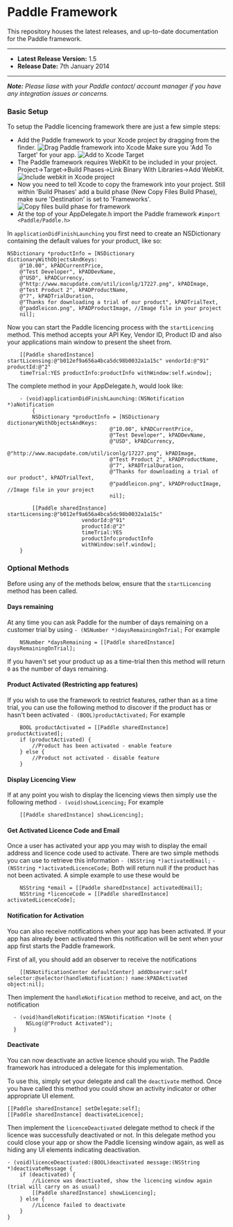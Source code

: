 Paddle Framework
======================
This repository houses the latest releases, and up-to-date documentation for the Paddle framework.

--------------

* **Latest Release Version:** 1.5
* **Release Date:** 7th January 2014

--------------

_**Note:** Please liase with your Paddle contact/ account manager if you have any integration issues or concerns._

### Basic Setup
To setup the Paddle licencing framework there are just a few simple steps:
* Add the Paddle framework to your Xcode project by dragging from the finder.
![Drag Paddle framework into Xcode](https://paddle-static.s3.amazonaws.com/framework-documentation/add-framework.png)
Make sure you 'Add To Target' for your app.
![Add to Xcode Target](http://paddle-static.s3.amazonaws.com/framework-documentation/add-to-target.png)
* The Paddle framework requires WebKit to be included in your project. Project->Target->Build Phases->Link Binary With Libraries->Add WebKit.
![Include webkit in Xcode project](http://paddle-static.s3.amazonaws.com/framework-documentation/add-webkit.png)
* Now you need to tell Xcode to copy the framework into your project. Still within 'Build Phases' add a build phase (New Copy Files Build Phase), make sure 'Destination' is set to 'Frameworks'.
![Copy files build phase for framework](http://paddle-static.s3.amazonaws.com/framework-documentation/build-phases.png)
* At the top of your AppDelegate.h import the Paddle framework
	`#import <Paddle/Paddle.h>`


In `applicationDidFinishLaunching` you first need to create an NSDictionary containing the default values for your product, like so:
```
NSDictionary *productInfo = [NSDictionary dictionaryWithObjectsAndKeys:
	@"10.00", kPADCurrentPrice,
	@"Test Developer", kPADDevName,
	@"USD", kPADCurrency,
	@"http://www.macupdate.com/util/iconlg/17227.png", kPADImage,
	@"Test Product 2", kPADProductName,
	@"7", kPADTrialDuration,
	@"Thanks for downloading a trial of our product", kPADTrialText,
	@"paddleicon.png", kPADProductImage, //Image file in your project
	nil];
```

Now you can start the Paddle licencing process with the `startLicencing` method. This method accepts your API Key, Vendor ID, Product ID and also your applications main window to present the sheet from.
```
	[[Paddle sharedInstance] startLicensing:@"b012ef9a656a4bca5dc98b0032a1a15c" vendorId:@"91" productId:@"2" 
	timeTrial:YES productInfo:productInfo withWindow:self.window];
```

The complete method in your AppDelegate.h, would look like:
```
	- (void)applicationDidFinishLaunching:(NSNotification *)aNotification
		{
    	NSDictionary *productInfo = [NSDictionary dictionaryWithObjectsAndKeys:
                                 @"10.00", kPADCurrentPrice,
                                 @"Test Developer", kPADDevName,
                                 @"USD", kPADCurrency,
                                 @"http://www.macupdate.com/util/iconlg/17227.png", kPADImage,
                                 @"Test Product 2", kPADProductName,
                                 @"7", kPADTrialDuration,
                                 @"Thanks for downloading a trial of our product", kPADTrialText,
                                 @"paddleicon.png", kPADProductImage, //Image file in your project
                                 nil];
    
    	[[Paddle sharedInstance] startLicensing:@"b012ef9a656a4bca5dc98b0032a1a15c"
						vendorId:@"91"
						productId:@"2"
						timeTrial:YES
						productInfo:productInfo
						withWindow:self.window];
	}
```


### Optional Methods
Before using any of the methods below, ensure that the `startLicencing` method has been called.

#### Days remaining
At any time you can ask Paddle for the number of days remaining on a customer trial by using
		`- (NSNumber *)daysRemainingOnTrial;`
For example
```
	NSNumber *daysRemaining = [[Paddle sharedInstance] daysRemainingOnTrial];
```
If you haven't set your product up as a time-trial then this method will return `0` as the number of days remaining.

#### Product Activated (Restricting app features)
If you wish to use the framework to restrict features, rather than as a time trial, you can use the following method to discover if the product has or hasn't been activated
		`- (BOOL)productActivated;`
For example
```
	BOOL productActivated = [[Paddle sharedInstance] productActivated];
	if (productActivated) {
		//Product has been activated - enable feature
	} else {
		//Product not activated - disable feature
	}
```

#### Display Licencing View
If at any point you wish to display the licencing views then simply use the following method
		`- (void)showLicencing;`
For example
```
	[[Paddle sharedInstance] showLicencing];
```

#### Get Activated Licence Code and Email
Once a user has activated your app you may wish to display the email address and licence code used to activate. There are two simple methods you can use to retrieve this information
		`- (NSString *)activatedEmail;`
		`- (NSString *)activatedLicenceCode;`
Both will return null if the product has not been activated. A simple example to use these would be
```
	NSString *email = [[Paddle sharedInstance] activatedEmail];
	NSString *licenceCode = [[Paddle sharedInstance] activatedLicenceCode];
```

#### Notification for Activation
You can also receive notifications when your app has been activated. If your app has already been activated then this notification will be sent when your app first starts the Paddle framework.

First of all, you should add an observer to receive the notifications
```
	[[NSNotificationCenter defaultCenter] addObserver:self selector:@selector(handleNotification:) name:kPADActivated object:nil];
```
Then implement the `handleNotification` method to receive, and act, on the notification
```
  - (void)handleNotification:(NSNotification *)note {
	  NSLog(@"Product Activated");
  }
```

#### Deactivate
You can now deactivate an active licence should you wish. The Paddle framework has introduced a delegate for this implementation.

To use this, simply set your delegate and call the `deactivate` method. Once you have called this method you could show an activity indicator or other appropriate UI element.
```
[[Paddle sharedInstance] setDelegate:self];
[[Paddle sharedInstance] deactivateLicence];
```

Then implement the `licenceDeactivated` delegate method to check if the licence was successfully deactivated or not. In this delegate method you could close your app or show the Paddle licensing window again, as well as hiding any UI elements indicating deactivation.
```
- (void)licenceDeactivated:(BOOL)deactivated message:(NSString *)deactivateMessage {
    if (deactivated) {
        //Licence was deactivated, show the licencing window again (trial will carry on as usual)
        [[Paddle sharedInstance] showLicencing];
    } else {
        //Licence failed to deactivate
    }
}
```

